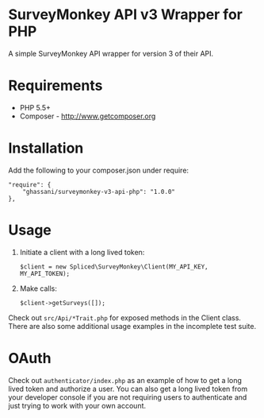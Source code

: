 # SurveyMonkey API v3 Wrapper for PHP

A simple SurveyMonkey API wrapper for version 3 of their API.

# Requirements
- PHP 5.5+
- Composer - http://www.getcomposer.org

# Installation
Add the following to your composer.json under require:

    "require": {
        "ghassani/surveymonkey-v3-api-php": "1.0.0"
    },

# Usage

1) Initiate a client with a long lived token:

    ``$client = new Spliced\SurveyMonkey\Client(MY_API_KEY, MY_API_TOKEN);``

2) Make calls:

    ``$client->getSurveys([]);``

Check out ``src/Api/*Trait.php`` for exposed methods in the Client class. There are also some additional usage examples in the incomplete test suite.

# OAuth

Check out `authenticator/index.php` as an example of how to get a long lived token and authorize a user. You can also get a long lived token from your developer console if you are not requiring users to authenticate and just trying to work with your own account.
